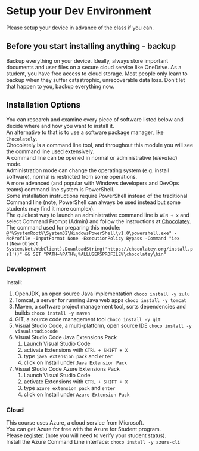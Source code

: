 # Setup your Dev Environment
Please setup your device in advance of the class if you can.

## Before you start installing anything - backup
Backup everything on your device. Ideally, always store important documents and user files on a secure cloud service like OneDrive. As a student, you have free access to cloud storage. Most people only learn to backup when they suffer catastrophic, unrecoverable data loss. Don’t let that happen to you, backup everything now.

## Installation Options
You can research and examine every piece of software listed below and decide where and how you want to install it.  
An alternative to that is to use a software package manager, like ```Chocolately```.  
Chocolately is a command line tool, and throughout this module you will see the command line used extensively.  
A command line can be opened in normal or administrative (*elevated*) mode.  
Administration mode can change the operating system (e.g. install software), normal is restricted from some operations.  
A more advanced (and popular with Windows developers and DevOps teams) command line system is PowerShell.  
Some installation instructions require PowerShell instead of the traditional Command line (note, PowerShell can always be used instead but some students may find it more complex).  
The quickest way to launch an administrative command line is ```WIN + x``` and select Command Prompt (Admin) and follow the instructions at [Chocolatey](https://chocolatey.org/install).  
The command used for preparing this module: ```@"%SystemRoot%\System32\WindowsPowerShell\v1.0\powershell.exe" -NoProfile -InputFormat None -ExecutionPolicy Bypass -Command "iex ((New-Object System.Net.WebClient).DownloadString('https://chocolatey.org/install.ps1'))" && SET "PATH=%PATH%;%ALLUSERSPROFILE%\chocolatey\bin"```

### Development

Install:
1. OpenJDK, an open source Java implementation ```choco install -y zulu```
1. Tomcat, a server for running Java web apps ```choco install -y tomcat```
1. Maven, a software project management tool, sorts dependencies and builds ```choco install -y maven```
1. GIT, a source code management tool ```choco install -y git```
1. Visual Studio Code, a multi-platform, open source IDE ```choco install -y visualstudiocode```
1. Visual Studio Code Java Extensions Pack 
   1. Launch Visual Studio Code
   1. activate Extensions with ```CTRL + SHIFT + X``` 
   1. type ```java extension pack``` and ```enter```
   1. click on Install under ```Java Extension Pack```
1. Visual Studio Code Azure Extensions Pack
   1. Launch Visual Studio Code
   1. activate Extensions with ```CTRL + SHIFT + X``` 
   1. type ```azure extension pack``` and ```enter```
   1. click on Install under ```Azure Extension Pack```

### Cloud
This course uses Azure, a cloud service from Microsoft.  
You can get Azure for free with the Azure for Student program.  
Please [register](https://azure.microsoft.com/en-us/free/students/), (note you will need to verify your student status).  
Install the Azure Command Line interface: ```choco install -y azure-cli```

